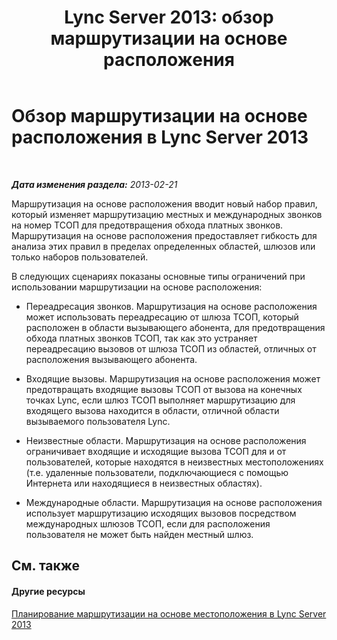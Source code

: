 ﻿---
title: 'Lync Server 2013: обзор маршрутизации на основе расположения'
TOCTitle: Обзор маршрутизации на основе расположения
ms:assetid: 4aa494bd-0d66-4335-b9e8-f758d44a7202
ms:mtpsurl: https://technet.microsoft.com/ru-ru/library/JJ994032(v=OCS.15)
ms:contentKeyID: 52058212
ms.date: 05/19/2016
mtps_version: v=OCS.15
ms.translationtype: HT
---

# Обзор маршрутизации на основе расположения в Lync Server 2013

 

_**Дата изменения раздела:** 2013-02-21_

Маршрутизация на основе расположения вводит новый набор правил, который изменяет маршрутизацию местных и международных звонков на номер ТСОП для предотвращения обхода платных звонков. Маршрутизация на основе расположения предоставляет гибкость для анализа этих правил в пределах определенных областей, шлюзов или только наборов пользователей.

В следующих сценариях показаны основные типы ограничений при использовании маршрутизации на основе расположения:

  - Переадресация звонков. Маршрутизация на основе расположения может использовать переадресацию от шлюза ТСОП, который расположен в области вызывающего абонента, для предотвращения обхода платных звонков ТСОП, так как это устраняет переадресацию вызовов от шлюза ТСОП из областей, отличных от расположения вызывающего абонента.

  - Входящие вызовы. Маршрутизация на основе расположения может предотвращать входящие вызовы ТСОП от вызова на конечных точках Lync, если шлюз ТСОП выполняет маршрутизацию для входящего вызова находится в области, отличной области вызываемого пользователя Lync.

  - Неизвестные области. Маршрутизация на основе расположения ограничивает входящие и исходящие вызова ТСОП для и от пользователей, которые находятся в неизвестных местоположениях (т.е. удаленные пользователи, подключающиеся с помощью Интернета или находящиеся в неизвестных областях).

  - Международные области. Маршрутизация на основе расположения использует маршрутизацию исходящих вызовов посредством международных шлюзов ТСОП, если для расположения пользователя не может быть найден местный шлюз.

## См. также

#### Другие ресурсы

[Планирование маршрутизации на основе местоположения в Lync Server 2013](lync-server-2013-planning-for-location-based-routing.md)


